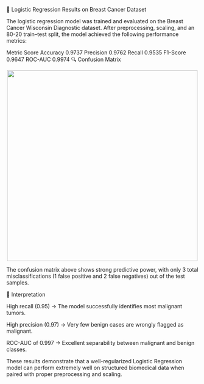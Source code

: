 🧩 Logistic Regression Results on Breast Cancer Dataset

The logistic regression model was trained and evaluated on the Breast Cancer Wisconsin Diagnostic dataset.
After preprocessing, scaling, and an 80-20 train–test split, the model achieved the following performance metrics:

Metric	Score
Accuracy	0.9737
Precision	0.9762
Recall	0.9535
F1-Score	0.9647
ROC-AUC	0.9974
🔍 Confusion Matrix
<p align="center"> <img src="bcbad9a5-b658-42ee-909c-ed8af6413035.png" width="500"/> </p>

The confusion matrix above shows strong predictive power, with only 3 total misclassifications (1 false positive and 2 false negatives) out of the test samples.

🧠 Interpretation

High recall (0.95) → The model successfully identifies most malignant tumors.

High precision (0.97) → Very few benign cases are wrongly flagged as malignant.

ROC-AUC of 0.997 → Excellent separability between malignant and benign classes.

These results demonstrate that a well-regularized Logistic Regression model can perform extremely well on structured biomedical data when paired with proper preprocessing and scaling.
